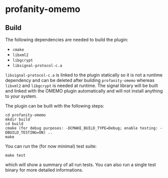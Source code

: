 # profanity-omemo

## Build
The following dependencies are needed to build the plugin:
* `cmake`
* `libxml2`
* `libgcrypt`
* `libsignal-protocol-c.a`

`libsignal-protocol-c.a` is linked to the plugin statically so it is not a runtime dependency and can be deleted after building
`profanity-omemo` whereas `libxml2` and `libgcrypt` is needed at runtime. The signal library will be built and linked with the
OMEMO plugin automatically and will not install anything to your system.

The plugin can be built with the following steps:
```
cd profanity-omemo
mkdir build
cd build
cmake (for debug purposes: -DCMAKE_BUILD_TYPE=Debug; enable testing: -DBUILD_TESTING=ON) ..
make
```
You can run the (for now minimal) test suite:
```
make test
```
which will show a summary of all run tests. You can also run a single test binary for more detailed informations.
